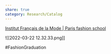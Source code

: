 ```yaml
---
share: true
category: Research/Catalog
---
```


[Institut Français de la Mode | Paris fashion school](https://www.ifmparis.fr/en/)

![[2022-03-22 12.32.33.png]]

#FashionGraduation